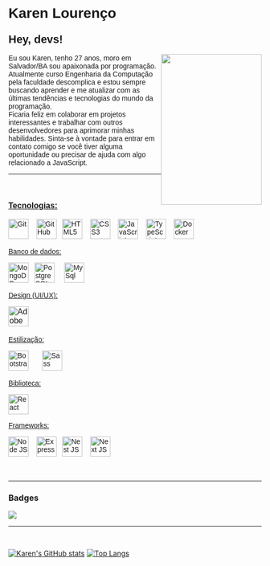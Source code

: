 <h1 style="font-family:Verdana,Geneva,sans-serif"><span style="font-size:28px">Karen Louren&ccedil;o</span></h1>

<h3><span style="font-family:Verdana,Geneva,sans-serif"><span style="font-size:22px">Hey, devs!</span></h3>

<p><span style="font-family:Verdana,Geneva,sans-serif"><span style="font-size:16px"><img alt="" src="https://uploaddeimagens.com.br/images/004/308/034/original/avatar.png?1674358618" style="float:right; height:300px; width:200px" /></span></span></p>

<p><span style="font-family:Verdana,Geneva,sans-serif">Eu sou Karen, tenho 27 anos, moro em Salvador/BA sou apaixonada por programa&ccedil;&atilde;o. <br> Atualmente curso Engenharia da Computa&ccedil;&atilde;o pela faculdade descomplica e estou sempre buscando aprender e me atualizar com as &uacute;ltimas tend&ecirc;ncias e tecnologias do mundo da programa&ccedil;&atilde;o.<br> Ficaria feliz em colaborar em projetos interessantes e trabalhar com outros desenvolvedores para aprimorar minhas habilidades. Sinta-se &agrave; vontade para entrar em contato comigo se voc&ecirc; tiver alguma oportunidade ou precisar de ajuda com algo relacionado a JavaScript.</span></p>

<hr><br>
<h3><u><span style="font-family:Verdana,Geneva,sans-serif"><span style="font-size:16px">Tecnologias:</span></span></u></h3>

<p><span style="font-family:Verdana,Geneva,sans-serif">
<img alt="Git" src="https://cdn.jsdelivr.net/gh/devicons/devicon/icons/git/git-original.svg" style="height:40px; width:40px" />&nbsp; &nbsp;
<img alt="GitHub" src="https://cdn.jsdelivr.net/gh/devicons/devicon/icons/github/github-original-wordmark.svg" style="height:40px; width:40px; background-color:white;" />&nbsp; &nbsp;<img alt="HTML5" src="https://cdn.jsdelivr.net/gh/devicons/devicon/icons/html5/html5-original.svg" style="height:40px; width:40px" />&nbsp; &nbsp;
<img alt="CSS3" src="https://cdn.jsdelivr.net/gh/devicons/devicon/icons/css3/css3-original.svg" style="height:40px; width:40px" />&nbsp; &nbsp;
<img alt="JavaScript" src="https://cdn.jsdelivr.net/gh/devicons/devicon/icons/javascript/javascript-original.svg" style="height:40px; width:40px" />&nbsp; &nbsp;
<img alt="TypeScript" src="https://cdn.jsdelivr.net/gh/devicons/devicon/icons/typescript/typescript-original.svg" style="height:40px; width:40px" />&nbsp; &nbsp;
<img alt="Docker" src="https://cdn.jsdelivr.net/gh/devicons/devicon/icons/docker/docker-original.svg" style="height:40px; width:40px" /></span></p>


<p><span style="font-family:Verdana,Geneva,sans-serif"><u><span style="font-size:14px">Banco de dados:</span></u> &nbsp; </span></p>

<p><span style="font-family:Verdana,Geneva,sans-serif">
<img alt="MongoDB" src="https://cdn.jsdelivr.net/gh/devicons/devicon/icons/mongodb/mongodb-original-wordmark.svg" style="height:40px; width:40px" />&nbsp; &nbsp;<img alt="PostgreSQL" src="https://cdn.jsdelivr.net/gh/devicons/devicon/icons/postgresql/postgresql-original.svg" style="height:40px; width:40px" /> &nbsp; &nbsp; 
<img alt="MySql" src="https://cdn.jsdelivr.net/gh/devicons/devicon/icons/mysql/mysql-plain-wordmark.svg" style="height:40px; width:40p; background-color:white;x" />&nbsp; &nbsp;</span></p>

<p><span style="font-family:Verdana,Geneva,sans-serif"><u><span style="font-size:14px">Design (UI/UX):</span></u></span></p>

<p><span style="font-family:Verdana,Geneva,sans-serif"><span style="font-size:16px">
<img alt="Adobe XD" src="https://cdn.jsdelivr.net/gh/devicons/devicon/icons/xd/xd-plain.svg" style="height:40px; width:40px" />&nbsp;</span> &nbsp; &nbsp; &nbsp; &nbsp; &nbsp;</span></p>

<p><span style="font-size:14px"><u><span style="font-family:Verdana,Geneva,sans-serif">Estiliza&ccedil;&atilde;o:</span></u></span></p>

<p><span style="font-family:Verdana,Geneva,sans-serif">
<img alt="Bootstrap" src="https://cdn.jsdelivr.net/gh/devicons/devicon/icons/bootstrap/bootstrap-original.svg" style="height:40px; width:40px" />&nbsp; &nbsp;&nbsp; &nbsp;
<img alt="Sass" src="https://cdn.jsdelivr.net/gh/devicons/devicon/icons/sass/sass-original.svg" style="height:40px; width:40px" /></span></p>


<p><span style="font-size:14px"><u><span style="font-family:Verdana,Geneva,sans-serif">Biblioteca:</span></u></span></p>

<p><span style="font-family:Verdana,Geneva,sans-serif">
<img alt="React" src="https://cdn.jsdelivr.net/gh/devicons/devicon/icons/react/react-original.svg" style="height:40px; width:40px" /></span></p>

<p><span style="font-size:14px"><u><span style="font-family:Verdana,Geneva,sans-serif">Frameworks:</span></u></span></p>

<p><span style="font-family:Verdana,Geneva,sans-serif">
<img alt="Node JS" src="https://cdn.jsdelivr.net/gh/devicons/devicon/icons/nodejs/nodejs-original.svg" style="height:40px; width:40px" />&nbsp; &nbsp;
<img alt="Express" src="https://cdn.jsdelivr.net/gh/devicons/devicon/icons/express/express-original-wordmark.svg" style="height:40px; width:40px; background-color:white;" />&nbsp; &nbsp;<img alt="Nest JS" src="https://cdn.jsdelivr.net/gh/devicons/devicon/icons/nestjs/nestjs-plain.svg" style="height:40px; width:40px" />&nbsp; &nbsp;
<img alt="Next JS" src="https://cdn.jsdelivr.net/gh/devicons/devicon/icons/nextjs/nextjs-line.svg" style="height:40px; width:40px; background-color:white;" /></span></p>

<br><hr>
<H3>Badges</H3>
<img src='https://www.codewars.com/users/KarenMascarenhasLourenco/badges/small'>

<hr><br>

[![Karen's GitHub stats](https://github-readme-stats.vercel.app/api?username=KarenMascarenhasLourenco&layout=compact&theme=dark)](https://github.com/KarenMascarenhasLourenco/github-readme-stats)
[![Top Langs](https://github-readme-stats.vercel.app/api/top-langs/?username=KarenMascarenhasLourenco&layout=compact&theme=dark)](https://github.com/KarenMascarenhasLourenco/github-readme-stats)

